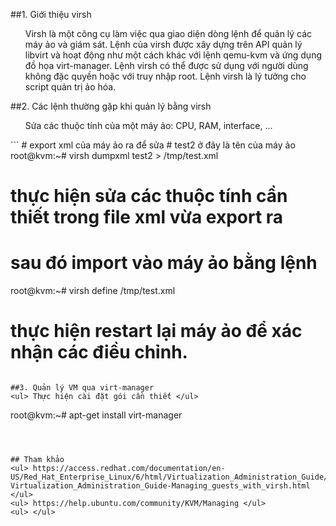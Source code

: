 ﻿##1. Giới thiệu virsh
<ul> Virsh là một công cụ làm việc qua giao diện dòng lệnh để quản lý các máy ảo và giám sát. 
Lệnh của virsh được xây dựng trên API quản lý libvirt và hoạt động như một cách khác với lệnh qemu-kvm
và ứng dụng đồ họa virt-manager. Lệnh virsh có thể được sử dụng với người dùng không đặc quyền hoặc với truy nhập root.
Lệnh virsh là lý tưởng cho script quản trị ảo hóa. </ul>

##2. Các lệnh thường gặp khi quản lý bằng virsh
<ul> Sửa các thuộc tính của một máy ảo: CPU, RAM, interface, ... </ul>
```
# export xml của máy ảo ra để sửa
# test2 ở đây là tên của máy ảo
root@kvm:~# virsh dumpxml test2 > /tmp/test.xml 

# thực hiện sửa các thuộc tính cần thiết trong file xml vừa export ra
# sau đó import vào máy ảo bằng lệnh
root@kvm:~# virsh define /tmp/test.xml

# thực hiện restart lại máy ảo để xác nhận các điều chỉnh.
```

##3. Quản lý VM qua virt-manager
<ul> Thực hiện cài đặt gói cần thiết </ul>
```
root@kvm:~# apt-get install virt-manager
```



## Tham khảo
<ul> https://access.redhat.com/documentation/en-US/Red_Hat_Enterprise_Linux/6/html/Virtualization_Administration_Guide/chap-Virtualization_Administration_Guide-Managing_guests_with_virsh.html </ul>
<ul> https://help.ubuntu.com/community/KVM/Managing </ul>
<ul> </ul>